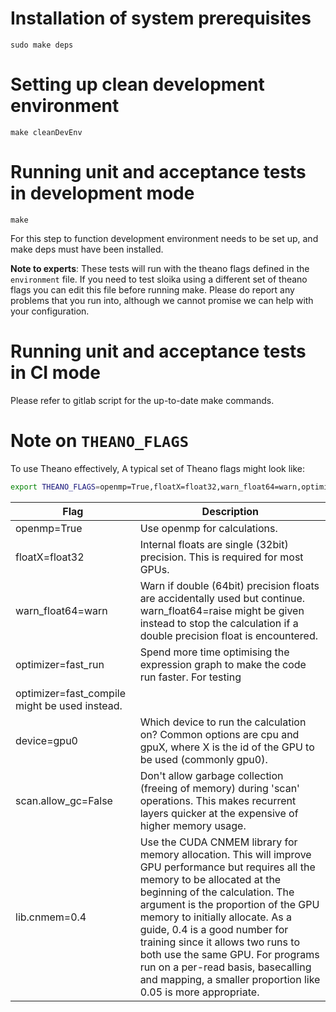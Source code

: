 # Installation of system prerequisites

    sudo make deps

# Setting up clean development environment

    make cleanDevEnv

# Running unit and acceptance tests in development mode

    make

For this step to function development environment needs to be set up, and make deps must have been installed.

**Note to experts**: These tests will run with the theano flags defined in the `environment` file. If you need to test sloika using a different set of theano flags you can edit this file before running make. Please do report any problems that you run into, although we cannot promise we can help with your configuration.

# Running unit and acceptance tests in CI mode

Please refer to gitlab script for the up-to-date make commands.

# Note on `THEANO_FLAGS`
To use Theano effectively, A typical set of Theano flags might look like:
```bash
export THEANO_FLAGS=openmp=True,floatX=float32,warn_float64=warn,optimizer=fast_run,device=gpu0,scan.allow_gc=False,lib.cnmem=0.3
```

| Flag                | Description |
|---------------------|-------------|
| openmp=True         | Use openmp for calculations. |
| floatX=float32      | Internal floats are single (32bit) precision. This is required for most GPUs. |
| warn_float64=warn   | Warn if double (64bit) precision floats are accidentally used but continue.  warn_float64=raise might be given instead to stop the calculation if a double precision float is encountered.|
| optimizer=fast_run  | Spend more time optimising the expression graph to make the code run faster. For testing
optimizer=fast_compile might be used instead. |
| device=gpu0         | Which device to run the calculation on? Common options are cpu and gpuX, where X is the id of the GPU to be used (commonly gpu0). |
| scan.allow_gc=False | Don't allow garbage collection (freeing of memory) during 'scan' operations. This makes recurrent layers quicker at the expensive of higher memory usage. |
| lib.cnmem=0.4       | Use the CUDA CNMEM library for memory allocation. This will improve GPU performance but requires all the memory to be allocated at the beginning of the calculation. The argument is the proportion of the GPU memory to initially allocate.  As a guide, 0.4 is a good number for training since it allows two runs to both use the same GPU. For programs run on a per-read basis, basecalling and mapping, a smaller proportion like 0.05 is more appropriate. |

 
